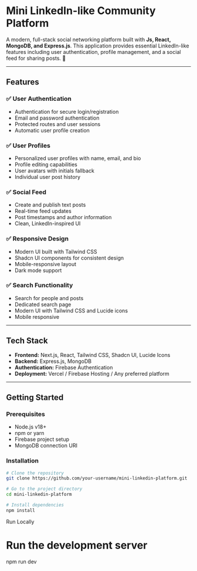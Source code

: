 # Mini LinkedIn-like Community Platform

A modern, full-stack social networking platform built with **Js, React, MongoDB, and Express.js**. This application provides essential LinkedIn-like features including user authentication, profile management, and a social feed for sharing posts. 🚀

---

## Features

### ✅ User Authentication
- Authentication for secure login/registration
- Email and password authentication
- Protected routes and user sessions
- Automatic user profile creation

### ✅ User Profiles
- Personalized user profiles with name, email, and bio
- Profile editing capabilities
- User avatars with initials fallback
- Individual user post history

### ✅ Social Feed
- Create and publish text posts
- Real-time feed updates
- Post timestamps and author information
- Clean, LinkedIn-inspired UI

### ✅ Responsive Design
- Modern UI built with Tailwind CSS
- Shadcn UI components for consistent design
- Mobile-responsive layout
- Dark mode support

### ✅ Search Functionality
- Search for people and posts
- Dedicated search page
- Modern UI with Tailwind CSS and Lucide icons
- Mobile responsive

---

## Tech Stack

- **Frontend:** Next.js, React, Tailwind CSS, Shadcn UI, Lucide Icons  
- **Backend:** Express.js, MongoDB  
- **Authentication:** Firebase Authentication  
- **Deployment:** Vercel / Firebase Hosting / Any preferred platform

---

## Getting Started

### Prerequisites
- Node.js v18+  
- npm or yarn  
- Firebase project setup  
- MongoDB connection URI  

### Installation
```bash
# Clone the repository
git clone https://github.com/your-username/mini-linkedin-platform.git

# Go to the project directory
cd mini-linkedin-platform

# Install dependencies
npm install

```
Run Locally

# Run the development server
npm run dev

